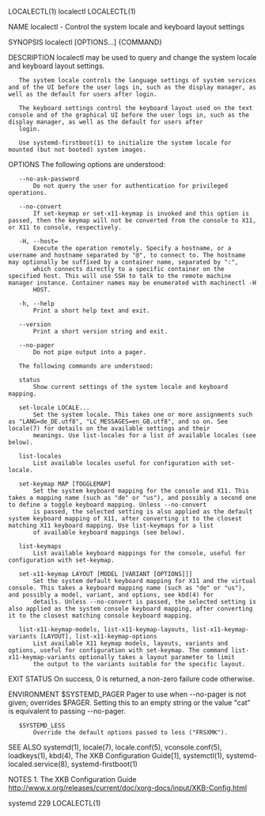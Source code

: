 LOCALECTL(1)                                                                                    localectl                                                                                    LOCALECTL(1)

NAME
       localectl - Control the system locale and keyboard layout settings

SYNOPSIS
       localectl [OPTIONS...] {COMMAND}

DESCRIPTION
       localectl may be used to query and change the system locale and keyboard layout settings.

       The system locale controls the language settings of system services and of the UI before the user logs in, such as the display manager, as well as the default for users after login.

       The keyboard settings control the keyboard layout used on the text console and of the graphical UI before the user logs in, such as the display manager, as well as the default for users after
       login.

       Use systemd-firstboot(1) to initialize the system locale for mounted (but not booted) system images.

OPTIONS
       The following options are understood:

       --no-ask-password
           Do not query the user for authentication for privileged operations.

       --no-convert
           If set-keymap or set-x11-keymap is invoked and this option is passed, then the keymap will not be converted from the console to X11, or X11 to console, respectively.

       -H, --host=
           Execute the operation remotely. Specify a hostname, or a username and hostname separated by "@", to connect to. The hostname may optionally be suffixed by a container name, separated by ":",
           which connects directly to a specific container on the specified host. This will use SSH to talk to the remote machine manager instance. Container names may be enumerated with machinectl -H
           HOST.

       -h, --help
           Print a short help text and exit.

       --version
           Print a short version string and exit.

       --no-pager
           Do not pipe output into a pager.

       The following commands are understood:

       status
           Show current settings of the system locale and keyboard mapping.

       set-locale LOCALE...
           Set the system locale. This takes one or more assignments such as "LANG=de_DE.utf8", "LC_MESSAGES=en_GB.utf8", and so on. See locale(7) for details on the available settings and their
           meanings. Use list-locales for a list of available locales (see below).

       list-locales
           List available locales useful for configuration with set-locale.

       set-keymap MAP [TOGGLEMAP]
           Set the system keyboard mapping for the console and X11. This takes a mapping name (such as "de" or "us"), and possibly a second one to define a toggle keyboard mapping. Unless --no-convert
           is passed, the selected setting is also applied as the default system keyboard mapping of X11, after converting it to the closest matching X11 keyboard mapping. Use list-keymaps for a list
           of available keyboard mappings (see below).

       list-keymaps
           List available keyboard mappings for the console, useful for configuration with set-keymap.

       set-x11-keymap LAYOUT [MODEL [VARIANT [OPTIONS]]]
           Set the system default keyboard mapping for X11 and the virtual console. This takes a keyboard mapping name (such as "de" or "us"), and possibly a model, variant, and options, see kbd(4) for
           details. Unless --no-convert is passed, the selected setting is also applied as the system console keyboard mapping, after converting it to the closest matching console keyboard mapping.

       list-x11-keymap-models, list-x11-keymap-layouts, list-x11-keymap-variants [LAYOUT], list-x11-keymap-options
           List available X11 keymap models, layouts, variants and options, useful for configuration with set-keymap. The command list-x11-keymap-variants optionally takes a layout parameter to limit
           the output to the variants suitable for the specific layout.

EXIT STATUS
       On success, 0 is returned, a non-zero failure code otherwise.

ENVIRONMENT
       $SYSTEMD_PAGER
           Pager to use when --no-pager is not given; overrides $PAGER. Setting this to an empty string or the value "cat" is equivalent to passing --no-pager.

       $SYSTEMD_LESS
           Override the default options passed to less ("FRSXMK").

SEE ALSO
       systemd(1), locale(7), locale.conf(5), vconsole.conf(5), loadkeys(1), kbd(4), The XKB Configuration Guide[1], systemctl(1), systemd-localed.service(8), systemd-firstboot(1)

NOTES
        1. The XKB Configuration Guide
           http://www.x.org/releases/current/doc/xorg-docs/input/XKB-Config.html

systemd 229                                                                                                                                                                                  LOCALECTL(1)
